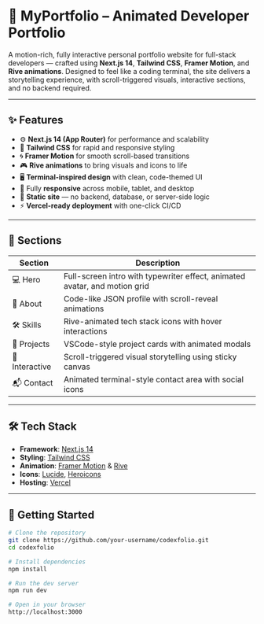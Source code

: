 # 🧠 MyPortfolio – Animated Developer Portfolio

A motion-rich, fully interactive personal portfolio website for full-stack developers — crafted using **Next.js 14**, **Tailwind CSS**, **Framer Motion**, and **Rive animations**. Designed to feel like a coding terminal, the site delivers a storytelling experience, with scroll-triggered visuals, interactive sections, and no backend required.


---

## ✨ Features

- ⚙️ **Next.js 14 (App Router)** for performance and scalability  
- 🎨 **Tailwind CSS** for rapid and responsive styling  
- 🌀 **Framer Motion** for smooth scroll-based transitions  
- 🎮 **Rive animations** to bring visuals and icons to life  
- 🖥️ **Terminal-inspired design** with clean, code-themed UI  
- 📱 Fully **responsive** across mobile, tablet, and desktop  
- 🚀 **Static site** — no backend, database, or server-side logic  
- ⚡ **Vercel-ready deployment** with one-click CI/CD  

---

## 🧩 Sections

| Section        | Description                                                                 |
|----------------|-----------------------------------------------------------------------------|
| 💻 Hero         | Full-screen intro with typewriter effect, animated avatar, and motion grid |
| 📁 About        | Code-like JSON profile with scroll-reveal animations                        |
| 🛠️ Skills       | Rive-animated tech stack icons with hover interactions                      |
| 📂 Projects     | VSCode-style project cards with animated modals                             |
| 🧠 Interactive  | Scroll-triggered visual storytelling using sticky canvas                    |
| 📬 Contact      | Animated terminal-style contact area with social icons                      |

---

## 🛠️ Tech Stack

- **Framework**: [Next.js 14](https://nextjs.org/)
- **Styling**: [Tailwind CSS](https://tailwindcss.com/)
- **Animation**: [Framer Motion](https://www.framer.com/motion/) & [Rive](https://rive.app/)
- **Icons**: [Lucide](https://lucide.dev/), [Heroicons](https://heroicons.com/)
- **Hosting**: [Vercel](https://vercel.com/)

---

## 🚀 Getting Started

```bash
# Clone the repository
git clone https://github.com/your-username/codexfolio.git
cd codexfolio

# Install dependencies
npm install

# Run the dev server
npm run dev

# Open in your browser
http://localhost:3000
